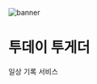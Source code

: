 ![banner](https://github.com/user-attachments/assets/abbee68b-ed39-4db4-9f8c-79aa259f70d3)

# 투데이 투게더

일상 기록 서비스
